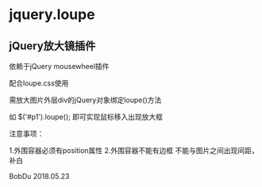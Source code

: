 # jquery.loupe

## jQuery放大镜插件

依赖于jQuery mousewheel插件

配合loupe.css使用

需放大图片外层div的jQuery对象绑定loupe()方法

如 $('#p1').loupe(); 即可实现鼠标移入出现放大框

注意事项：

1.外围容器必须有position属性
2.外围容器不能有边框 不能与图片之间出现间距，补白

BobDu 2018.05.23
